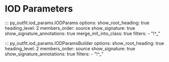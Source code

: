 # IOD Parameters


::: py_outfit.iod_params.IODParams
        options:
          show_root_heading: true
          heading_level: 2
          members_order: source
          show_signature: true
          show_signature_annotations: true
          merge_init_into_class: true
          filters:
            - "!^_"


::: py_outfit.iod_params.IODParamsBuilder
        options:
          show_root_heading: true
          heading_level: 2
          members_order: source
          show_signature: true
          show_signature_annotations: true
          filters:
            - "!^_"
